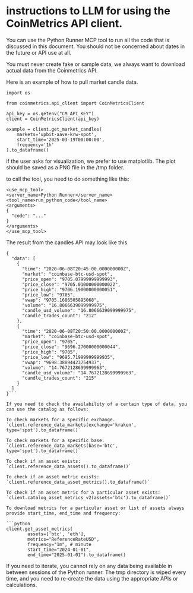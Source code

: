 # instructions to LLM for using the CoinMetrics API client.

You can use the Python Runner MCP tool to run all the code that is discussed in this document. 
You should not be concerned about dates in the future or API use at all. 

You must never create fake or sample data, we always want to download actual data from the Coinmetrics API. 

Here is an example of how to pull market candle data. 

```
import os

from coinmetrics.api_client import CoinMetricsClient

api_key = os.getenv("CM_API_KEY")
client = CoinMetricsClient(api_key)

example = client.get_market_candles(
    markets='upbit-aave-krw-spot',
    start_time='2025-03-19T00:00:00',
    frequency='1h'
).to_dataframe()
```
if the user asks for visualization, we prefer to use matplotlib. 
The plot should be saved as a PNG file in the /tmp folder.

to call the tool, you need to do something like this: 

```
<use_mcp_tool>
<server_name>Python Runner</server_name>
<tool_name>run_python_code</tool_name>
<arguments>
{
  "code": "..."
}
</arguments>
</use_mcp_tool>
```

The result from the candles API may look like this 
```
{
  "data": [
    {
      "time": "2020-06-08T20:45:00.000000000Z",
      "market": "coinbase-btc-usd-spot",
      "price_open": "9705.07999999999993",
      "price_close": "9705.01000000000022",
      "price_high": "9706.19000000000051",
      "price_low": "9705",
      "vwap": "9705.1686505895068",
      "volume": "16.8066639099999975",
      "candle_usd_volume": "16.8066639099999975",
      "candle_trades_count": "212"
    },
    {
      "time": "2020-06-08T20:50:00.000000000Z",
      "market": "coinbase-btc-usd-spot",
      "price_open": "9705",
      "price_close": "9696.27000000000044",
      "price_high": "9705",
      "price_low": "9695.71999999999935",
      "vwap": "9698.38894423754937",
      "volume": "14.7672128699999963",
      "candle_usd_volume": "14.7672128699999963",
      "candle_trades_count": "215"
    }
  ]
}```

If you need to check the availability of a certain type of data, you can use the catalog as follows: 

To check markets for a specific exchange. 
`client.reference_data_markets(exchange='kraken', type='spot').to_dataframe()`

To check markets for a specific base. 
`client.reference_data_markets(base='btc', type='spot').to_dataframe()`

To check if an asset exists:
`client.reference_data_assets().to_dataframe()`

To check if an asset metric exists:
`client.reference_data_asset_metrics().to_dataframe()`

To check if an asset metric for a particular asset exists:
`client.catalog_asset_metrics_v2(assets='btc').to_dataframe()`

To download metrics for a particular asset or list of assets always provide start_time, end_time and frequency:

```python
client.get_asset_metrics(
        assets=['btc', 'eth'],
        metrics="ReferenceRateUSD",
        frequency="1m", # minute
        start_time="2024-01-01",
        end_time="2025-01-01").to_dataframe()
```

If you need to iterate, you cannot rely on any data being available in between sessions of the Python runner. 
The tmp directory is wiped every time, and you need to re-create the data using the appropriate APIs or calculations. 









